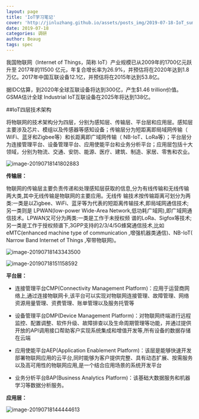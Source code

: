```yaml
---
layout: page
title: 'IoT学习笔记'
cover: 'http://jinluzhang.github.io/assets/posts_img/2019-07-18-IoT_summary/image-20190718144444613.png'
date: 2019-07-18
categories: 调研
author: Beaug
tags: spec
---
```




我国物联网（Internet of Things，简称 IoT）产业规模已从2009年的1700亿元跃升至 2017年的11500 亿元，年复合增长率为26.9%，并预估将在2020年达到1.8万亿。2017年中国互联设备12.1亿，并预估将在2015年达到53.8亿。

据IDC估算，到2020年全球互联设备将达到300亿，产生$1.46 trillion价值。GSMA估计全球 Industrial IoT互联设备在2025年将达到138亿。



##IoT四层技术架构

将物联网的技术架构分为四层，分别为感知层、传输层、平台层和应用层。感知层主要涉及芯片、模组以及传感器等感知设备；传输层分为短距离即局域网传输（ WiFi、蓝牙和Zigbee等）和长距离即广域网传输（ NB-IoT、LoRa等）；平台层分为连接管理平台、设备管理平台、应用使能平台和业务分析平台；应用层包括十大领域，分别为物流、交通、安防、能源、医疗、建筑、制造、家居、零售和农业。

![image-20190718141802883](http://jinluzhang.github.io/assets/posts_img/2019-07-18-IoT_summary/image-20190718141802883.png)

**传输层：**

物联网的传输层主要负责传递和处理感知层获取的信息,分为有线传输和无线传输两大类,其中无线传输是物联网的主要应用。无线传 输技术按传输距离可划分为两类:一类是以Zigbee、WiFi、蓝牙等为代表的短距离传输技术,即局域网通信技术;另一类则是 LPWAN(low-power Wide-Area Network,低功耗广域网),即广域网通信技术。LPWAN又可分为两类:一类是工作于未授权频 谱的LoRa、Sigfox等技术;另一类是工作于授权频谱下,3GPP支持的2/3/4/5G蜂窝通信技术,比如eMTC(enhanced machine type of communication ,增强机器类通信)、NB-IoT( Narrow Band Internet of Things ,窄带物联网)。 

![image-20190718143343500](http://jinluzhang.github.io/assets/posts_img/2019-07-18-IoT_summary/image-20190718143343500.png)

![image-20190718151158592](http://jinluzhang.github.io/assets/posts_img/2019-07-18-IoT_summary/image-20190718151158592.png)

**平台层：**

* 连接管理平台CMP(Connectivity Management Platform)：应用于运营商网络上,通过连接物联网卡,该平台可以实现对物联网连接管理、故障管理、网络资源用量管理、资费管理、账单管理以及服务托管等

* 设备管理平台DMP(Device Management Platform)：对物联网终端进行远程监控、配置调整、软件升级、故障排查以及生命周期管理等功能，并通过提供开放的API调用接口帮助客户实现系统集成和增值开发等,所有设备的数据存储在云端

* 应用使能平台AEP(Application Enablement Platform)：该层是能够快速开发部署物联网应用的云平台,同时能够为客户提供完整、具有动态扩展、按需服务以及高可用性的物联网应用,是一个结合应用场景的系统开发平台

* 业务分析平台BAP(Business Analytics Platform)：该基础大数据服务和机器学习等数据分析服务。

**应用层：**

![image-20190718144444613](http://jinluzhang.github.io/assets/posts_img/2019-07-18-IoT_summary/image-20190718144444613.png)

